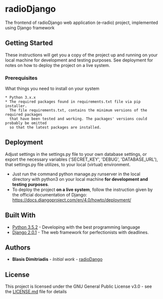 # radioDjango
The frontend of radioDjango web application (e-radio) project, implemented using Django framework

## Getting Started

These instructions will get you a copy of the project up and running on your local machine for development and testing purposes. See deployment for notes on how to deploy the project on a live system.

### Prerequisites

What things you need to install on your system

```
* Python 3.x.x
* The required packages found in requirements.txt file via pip installer. 
  The file requirements.txt, contains the minimum versions of the required packages 
  that have been tested and working. The packages' versions could probably be omitted
  so that the latest packages are installed.
```

## Deployment

Adjust settings in the settings.py file to your own database settings, or export the necessary variables ('SECRET_KEY', 'DEBUG', 'DATABASE_URL'), that settings.py file utilizes, to your local (virtual) environment.

* Just run the command python manage.py runserver in the local directory with python3 on your local machine **for development and testing purposes**.
* To deploy the project **on a live system**, follow the instruction given by the official documentation of Django: https://docs.djangoproject.com/en/4.0/howto/deployment/ 

## Built With

* [Python 3.5.2](https://www.python.org/) - Developing with the best programming language
* [Django 2.0.1](https://www.djangoproject.com/) - The web framework for perfectionists with deadlines.

## Authors

* **Blasis Dimitriadis** - *Initial work* - [radioDango](https://github.com/bdimitriadis/radioDjango)


## License

This project is licensed under the GNU General Public License v3.0 - see the [LICENSE.md](LICENSE.md) file for details
